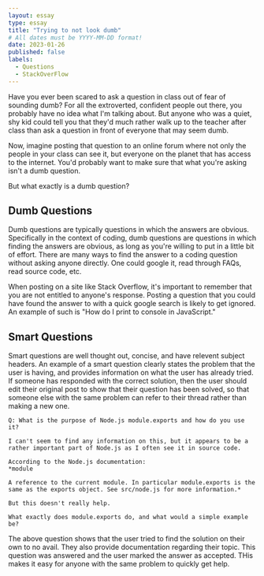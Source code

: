 ```yaml
---
layout: essay
type: essay
title: "Trying to not look dumb"
# All dates must be YYYY-MM-DD format!
date: 2023-01-26
published: false
labels:
  - Questions
  - StackOverFlow
---
```


Have you ever been scared to ask a question in class out of fear of sounding dumb? For all the extroverted, confident people out there, you probably have no idea what I'm talking about. But anyone who was a quiet, shy kid could tell you that they'd much rather walk up to the teacher after class than ask a question in front of everyone that may seem dumb. 

Now, imagine posting that question to an online forum where not only the people in your class can see it, but everyone on the planet that has access to the internet. You'd probably want to make sure that what you're asking isn't a dumb question. 

But what exactly is a dumb question? 

## Dumb Questions

Dumb questions are typically questions in which the answers are obvious. Specifically in the context of coding, dumb questions are questions in which finding the answers are obvious, as long as you're willing to put in a little bit of effort. There are many ways to find the answer to a coding question without asking anyone directly. One could google it, read through FAQs, read source code, etc. 

When posting on a site like Stack Overflow, it's important to remember that you are not entitled to anyone's response. Posting a question that you could have found the answer to with a quick google search is likely to get ignored. An example of such is "How do I print to console in JavaScript." 

## Smart Questions

Smart questions are well thought out, concise, and have relevent subject headers. An example of a smart question clearly states the problem that the user is having, and provides information on what the user has already tried. If someone has responded with the correct solution, then the user should edit their original post to show that their question has been solved, so that someone else with the same problem can refer to their thread rather than making a new one. 

```
Q: What is the purpose of Node.js module.exports and how do you use it?

I can't seem to find any information on this, but it appears to be a rather important part of Node.js as I often see it in source code.

According to the Node.js documentation:
*module

A reference to the current module. In particular module.exports is the same as the exports object. See src/node.js for more information.*

But this doesn't really help.

What exactly does module.exports do, and what would a simple example be?
```

The above question shows that the user tried to find the solution on their own to no avail. They also provide documentation regarding their topic. This question was answered and the user marked the answer as accepted. THis makes it easy for anyone with the same problem to quickly get help. 
